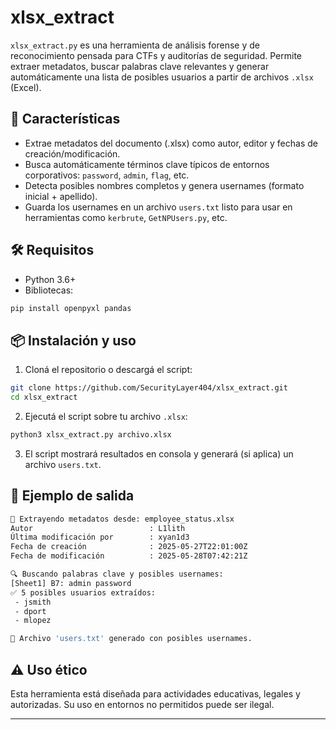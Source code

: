 
# xlsx_extract

`xlsx_extract.py` es una herramienta de análisis forense y de reconocimiento pensada para CTFs y auditorías de seguridad. Permite extraer metadatos, buscar palabras clave relevantes y generar automáticamente una lista de posibles usuarios a partir de archivos `.xlsx` (Excel).

## 🚀 Características

- Extrae metadatos del documento (.xlsx) como autor, editor y fechas de creación/modificación.
- Busca automáticamente términos clave típicos de entornos corporativos: `password`, `admin`, `flag`, etc.
- Detecta posibles nombres completos y genera usernames (formato inicial + apellido).
- Guarda los usernames en un archivo `users.txt` listo para usar en herramientas como `kerbrute`, `GetNPUsers.py`, etc.

## 🛠 Requisitos

- Python 3.6+
- Bibliotecas:

```bash
pip install openpyxl pandas
```

## 📦 Instalación y uso

1. Cloná el repositorio o descargá el script:

```bash
git clone https://github.com/SecurityLayer404/xlsx_extract.git
cd xlsx_extract
```

2. Ejecutá el script sobre tu archivo `.xlsx`:

```bash
python3 xlsx_extract.py archivo.xlsx
```

3. El script mostrará resultados en consola y generará (si aplica) un archivo `users.txt`.

## 📁 Ejemplo de salida

```bash
📄 Extrayendo metadatos desde: employee_status.xlsx
Autor                          : L1lith
Última modificación por        : xyan1d3
Fecha de creación              : 2025-05-27T22:01:00Z
Fecha de modificación          : 2025-05-28T07:42:21Z

🔍 Buscando palabras clave y posibles usernames:
[Sheet1] B7: admin password
✅ 5 posibles usuarios extraídos:
 - jsmith
 - dport
 - mlopez

📁 Archivo 'users.txt' generado con posibles usernames.
```

## ⚠️ Uso ético

Esta herramienta está diseñada para actividades educativas, legales y autorizadas. Su uso en entornos no permitidos puede ser ilegal.

---

